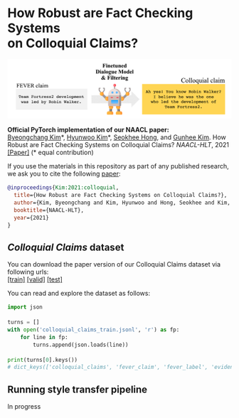 # How Robust are Fact Checking Systems<br>on Colloquial Claims?

![figure](figure.png)

**Official PyTorch implementation of our NAACL paper:**<br>
[Byeongchang Kim](https://bckim92.github.io)\*, [Hyunwoo Kim](https://hyunw.kim)\*, [Seokhee Hong](https://vision.snu.ac.kr/people/seokheehong.html), and [Gunhee Kim](https://vision.snu.ac.kr/gunhee). How Robust are Fact Checking Systems on Colloquial Claims? *NAACL-HLT*, 2021 [[Paper]](https://www.aclweb.org/anthology/2021.naacl-main.121/) (\* equal contribution)

If you use the materials in this repository as part of any published research, we ask you to cite the following [paper](https://www.aclweb.org/anthology/2021.naacl-main.121/):

```bibtex
@inproceedings{Kim:2021:colloquial,
  title={How Robust are Fact Checking Systems on Colloquial Claims?},
  author={Kim, Byeongchang and Kim, Hyunwoo and Hong, Seokhee and Kim, Gunhee},
  booktitle={NAACL-HLT},
  year={2021}
}
```

## *Colloquial Claims* dataset

You can download the paper version of our Colloquial Claims dataset via following urls: <br>
[[train]](https://drive.google.com/file/d/1UDW1p15cN8K7iSMgocPDiv_RUw1DHgfz/view?usp=sharing)
[[valid]](https://drive.google.com/file/d/1c4D7gbYGBNZXqF1cRZxUfrkIOJnwFO8D/view?usp=sharing)
[[test]](https://drive.google.com/file/d/10p5YAXbuoko64i-FlhV4eQlzQ8c4Bnio/view?usp=sharing)

You can read and explore the dataset as follows:
```python
import json

turns = []
with open('colloquial_claims_train.jsonl', 'r') as fp:
    for line in fp:
        turns.append(json.loads(line))

print(turns[0].keys())
# dict_keys(['colloquial_claims', 'fever_claim', 'fever_label', 'evidences', 'gold_evidence_set', 'fever_id'])
```


## Running style transfer pipeline

In progress
